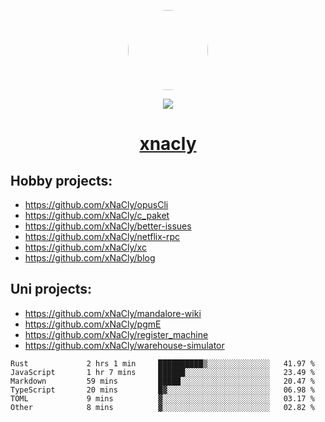 <p align="center">
  <img style="border-radius: 100px" width="128" height="128" src="https://avatars.githubusercontent.com/u/47723417?v=4"/>
</p>
<p align="center">
  <img src="https://komarev.com/ghpvc/?username=xnacly&&style=flat-square"/>
</p>

<h1 align="center"><a href="https://xnacly.me"> xnacly</a> </h1>

## Hobby projects:
- https://github.com/xNaCly/opusCli
- https://github.com/xNaCly/c_paket
- https://github.com/xNaCly/better-issues
- https://github.com/xNaCly/netflix-rpc
- https://github.com/xNaCly/xc
- https://github.com/xNaCly/blog

## Uni projects:
- https://github.com/xNaCly/mandalore-wiki
- https://github.com/xNaCly/pgmE
- https://github.com/xNaCly/register_machine
- https://github.com/xNaCly/warehouse-simulator


<!--START_SECTION:waka-->

```text
Rust             2 hrs 1 min     ██████████▒░░░░░░░░░░░░░░   41.97 %
JavaScript       1 hr 7 mins     ██████░░░░░░░░░░░░░░░░░░░   23.49 %
Markdown         59 mins         █████░░░░░░░░░░░░░░░░░░░░   20.47 %
TypeScript       20 mins         █▓░░░░░░░░░░░░░░░░░░░░░░░   06.98 %
TOML             9 mins          ▓░░░░░░░░░░░░░░░░░░░░░░░░   03.17 %
Other            8 mins          ▓░░░░░░░░░░░░░░░░░░░░░░░░   02.82 %
```

<!--END_SECTION:waka-->

